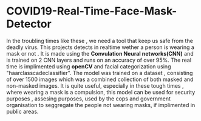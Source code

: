 # COVID19-Real-Time-Face-Mask-Detector
In the troubling times like these ,  we need a tool that keep us safe from the deadly virus.
This projects detects in realtime wether a person is wearing a mask or not .
It is made using the **Convulation Neural networks(CNN)** and is trained on 2 CNN layers and runs on an accuracy of over 95%.
The real time is implimented using **openCV** and facial categorization using "haarclasscadeclassifier".
The model was trained on a dataset , consisting of over 1500 images which was a combined collection of both masked and non-masked images.
It is quite useful, especially in these tough times , where wearing a mask is a compulsion, this model can be used for security purposes , assesing purposes, used by the cops and government organisation to seggregate the people not wearing masks, if implimented in public areas.
